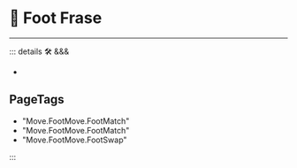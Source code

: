 
# 🔷 <move>Foot Frase</move>

---

<!-- =================================================== -->
<!-- =================================================== -->
<!-- =================================================== -->
<!-- =================================================== -->
<!-- =================================================== -->
::: details 🛠 <dev>&&&</dev>

-

<h2>PageTags</h2>

- "Move.FootMove.FootMatch"
- "Move.FootMove.FootMatch"
- "Move.FootMove.FootSwap"

:::
